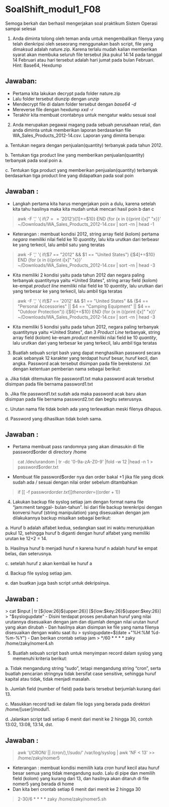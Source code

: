 # SoalShift_modul1_F08
Semoga berkah dan berhasil mengerjakan soal praktikum Sistem Operasi sampai selesai

1. Anda diminta tolong oleh teman anda untuk mengembalikan filenya yang telah dienkripsi oleh seseorang menggunakan bash script, file yang dimaksud adalah nature.zip. Karena terlalu mudah kalian memberikan syarat akan membuka seluruh file tersebut jika pukul 14:14 pada tanggal 14 Februari atau hari tersebut adalah hari jumat pada bulan Februari. Hint: Base64, Hexdump

<h2>Jawaban:</h2>

- Pertama kita lakukan decrypt pada folder nature.zip
- Lalu folder tersebut diunzip dengan *unzip*
- Mendecrypt file di dalam folder tersebut dengan *base64 -d*
- Mereverse file dengan hexdump *xxd -r*
- Terakhir kita membuat crontabnya untuk mengatur waktu sesuai soal

2. Anda merupakan pegawai magang pada sebuah perusahaan retail, dan anda diminta untuk memberikan laporan berdasarkan file WA_Sales_Products_2012-14.csv. Laporan yang diminta berupa:

a. Tentukan negara dengan penjualan(quantity) terbanyak pada tahun 2012.

b. Tentukan tiga product line yang memberikan penjualan(quantity) terbanyak pada soal poin a.

c. Tentukan tiga product yang memberikan penjualan(quantity) terbanyak berdasarkan tiga product line yang didapatkan pada soal poin

<h2>Jawaban :</h2>

- Langkah pertama kita harus mengerjakan poin a dulu, karena setelah kita tahu hasilnya maka kita mudah untuk mencari hasil poin b dan c
> awk -F ',' '{ if($7 == '2012') i[$1]+=$10} END {for (x in i){print i[x]" "x}}' ~/Downloads/WA_Sales_Products_2012-14.csv | sort -rn | head -1
- Keterangan : membuat kondisi 2012, string array field (kolom) pertama *negara* memiliki nilai field ke 10 *quantity*, lalu kita urutkan dari terbeasr ke yang terkecil, lalu ambil satu yang teratas
> awk -F ',' '{ if($7 == "2012" && $1 == "United States") i[$4]+=$10} END {for (x in i){print i[x]" "x}}' ~/Downloads/WA_Sales_Products_2012-14.csv | sort -rn | head -3
- Kita memiliki 2 kondisi yaitu pada tahun 2012 dan negara paling terbanyak quantitynya yaitu *United States", string array field (kolom) ke-empat *product line* memiliki nilai field ke 10 *quantity*, lalu urutkan dari yang terbesar ke yang terkecil, lalu ambil tiga teratas
> awk -F ',' '{ if($7 == '2012' && $1 == "United States" && ($4 == "Personal Accessories" || $4 == "Camping Equipment" || $4 == "Outdoor Protection")) i[$6]+=$10} END {for (x in i){print i[x]" "x}}' ~/Downloads/WA_Sales_Products_2012-14.csv | sort -rn | head -3
- Kita memiliki 5 kondisi yaitu pada tahun 2012, negara paling terbanyak quantitynya yaitu *United States", dan 3 *Product Line* terbanyak, string array field (kolom) ke-enam *product* memiliki nilai field ke 10 *quantity*, lalu urutkan dari yang terbesar ke yang terkecil, lalu ambil tiga teratas
3. Buatlah sebuah script bash yang dapat menghasilkan password secara acak sebanyak 12 karakter yang terdapat huruf besar, huruf kecil, dan angka. Password acak tersebut disimpan pada file berekstensi .txt dengan ketentuan pemberian nama sebagai berikut:

a. Jika tidak ditemukan file password1.txt maka password acak tersebut disimpan pada file bernama password1.txt

b. Jika file password1.txt sudah ada maka password acak baru akan disimpan pada file bernama password2.txt dan begitu seterusnya.

c. Urutan nama file tidak boleh ada yang terlewatkan meski filenya dihapus.

d. Password yang dihasilkan tidak boleh sama.

<h2>Jawaban :</h2>

- Pertama membuat pass randomnya yang akan dimasukin di file password$order di directory /home
> cat /dev/urandom | tr -dc '0-9a-zA-Z0-9' |fold -w 12 |head -n 1 > password$order.txt
- Membuat file password$order nya dan order bakal +1 jika file yang dicek sudah ada / sesuai dengan nilai order sebelum ditambahkan
> if [[ -f password$order.txt ]] then order=$((order + 1))

4. Lakukan backup file syslog setiap jam dengan format nama file “jam:menit tanggal- bulan-tahun”. Isi dari file backup terenkripsi dengan konversi huruf (string manipulation) yang disesuaikan dengan jam dilakukannya backup misalkan sebagai berikut:

a. Huruf b adalah alfabet kedua, sedangkan saat ini waktu menunjukkan pukul 12, sehingga huruf b diganti dengan huruf alfabet yang memiliki urutan ke 12+2 = 14.

b. Hasilnya huruf b menjadi huruf n karena huruf n adalah huruf ke empat belas, dan seterusnya.

c. setelah huruf z akan kembali ke huruf a

d. Backup file syslog setiap jam.

e. dan buatkan juga bash script untuk dekripsinya.

<h2>Jawaban :</h2>
> cat $input | tr [${low:26}${upper:26}] [${low:$key:26}${upper:$key:26}] > "$syslogupdate"
- Disini terdapat proses perubahan huruf yang nilai urutannya disesuaikan dengan jam dan dijumlah dengan nilai urutan huruf yang akan dirubah
- Dan hasilnya akan disimpan ke file yang nama filenya disesuaikan dengan waktu saat itu
> syslogupdate=$(date +"%H:%M %d-%m-%Y")
- Dan berikan crontab setiap jam
> */60 * * * * zaky /home/zaky/nomer4.sh

5. Buatlah sebuah script bash untuk menyimpan record dalam syslog yang memenuhi kriteria berikut:

a. Tidak mengandung string “sudo”, tetapi mengandung string “cron”, serta buatlah pencarian stringnya tidak bersifat case sensitive, sehingga huruf kapital atau tidak, tidak menjadi masalah.

b. Jumlah field (number of field) pada baris tersebut berjumlah kurang dari 13.

c. Masukkan record tadi ke dalam file logs yang berada pada direktori /home/[user]/modul1.

d. Jalankan script tadi setiap 6 menit dari menit ke 2 hingga 30, contoh 13:02, 13:08, 13:14, dst.

<h2>Jawaban :</h2>

> awk '(/CRON/ || /cron/),!/sudo/' /var/log/syslog | awk 'NF < 13' >> /home/zaky/nomer5
- Keterangan : membuat kondisi memilih kata *cron* huruf kecil atau huruf besar semua yang tidak mengandung *sudo*. Lalu di pipe dan memilih field (kolom) yang kurang dari 13, dan hasilnya akan ditaruh di file nomer5 yang berada di home
- Dan kita beri crontab setiap 6 menit dari menit ke 2 hingga 30
> 2-30/6 * * * * zaky /home/zaky/nomer5.sh
